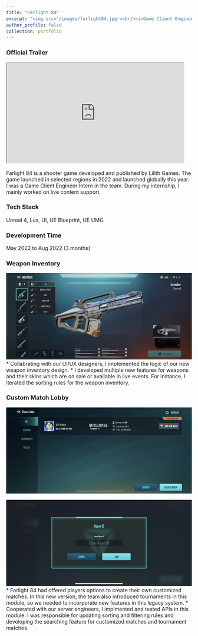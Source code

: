 ```yaml
---
title: "Farlight 84"
excerpt: "<img src='/images/farlight84.jpg'><br/><i>Game Client Engineer Intern / Unreal 4 / PC & Mobile<i>"
author_profile: false
collection: portfolio
---
```


### Official Trailer

<iframe width="480" height="270"
src="https://www.youtube.com/embed/OGudj7-oZo4?&autoplay=1">
</iframe>

Farlight 84 is a shooter game developed and published by Lilith Games. The game launched in selected regions in 2022 and launched globally this year. I was a Game Client Engineer Intern in the team. During my internship, I mainly worked on live content support.

### Tech Stack
Unreal 4, Lua, UI, UE Blueprint, UE UMG

### Development Time
May 2022 to Aug 2022 (3 months)

### Weapon Inventory
<img src='/images/farlight_weapon1_small.png'>
* Collabrating with our UI/UX designers, I implemented the logic of our new weapon inventory design. 
* I developed multiple new features for weapons and their skins which are on sale or available in live events. For instance, I iterated the sorting rules for the weapon inventory.

### Custom Match Lobby
<img src='/images/farlight_room_small.png'><br/>

<img src='/images/farlight_roomsearch_small.png'>
* Farlight 84 had offered players options to create their own customized matches. In this new version, the team also introduced tournaments in this module, so we needed to incorporate new features in this legacy system. 
* Cooperated with our server engineers, I implmented and tested APIs in this module. I was responsible for updating sorting and filtering rules and developing the searching feature for customized matches and tournament matches.
